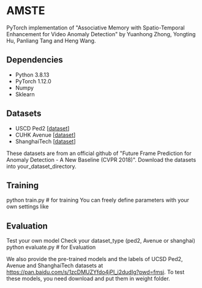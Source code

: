 # AMSTE
PyTorch implementation of "Associative Memory with Spatio-Temporal Enhancement for Video Anomaly Detection"  by Yuanhong Zhong, Yongting Hu, Panliang Tang and Heng Wang.


## Dependencies
* Python 3.8.13
* PyTorch 1.12.0
* Numpy
* Sklearn

## Datasets
* USCD Ped2 [[dataset](https://github.com/StevenLiuWen/ano_pred_cvpr2018)]
* CUHK Avenue [[dataset](https://github.com/StevenLiuWen/ano_pred_cvpr2018)]
* ShanghaiTech [[dataset](https://github.com/StevenLiuWen/ano_pred_cvpr2018)]

These datasets are from an official github of "Future Frame Prediction for Anomaly Detection - A New Baseline (CVPR 2018)".
Download the datasets into your_dataset_directory.

## Training
python train.py # for training
You can freely define parameters with your own settings like

## Evaluation
Test your own model
Check your dataset_type (ped2, Avenue or shanghai)
python evaluate.py   # for Evaluation

We also provide the pre-trained models and the labels of UCSD Ped2, Avenue and ShanghaiTech datasets at https://pan.baidu.com/s/1zcDMUZYfdo4jPI_i2dudIg?pwd=fmsi. To test these models, you need download and put them in weight folder.

